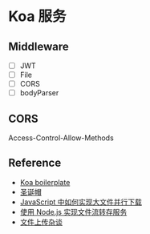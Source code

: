 # Koa 服务

## Middleware

- [ ] JWT
- [ ] File
- [ ] CORS
- [ ] bodyParser

## CORS

Access-Control-Allow-Methods

## Reference

- [Koa boilerplate](https://github.com/posquit0/koa-rest-api-boilerplate)
- [圣诞帽](https://github.com/hk029/christmas-hat)
- [JavaScript 中如何实现大文件并行下载](https://mp.weixin.qq.com/s/7weQGhvWXtLMJMQ0-cl85A)
- [使用 Node.js 实现文件流转存服务](https://mp.weixin.qq.com/s/hfvyHSmxrvbADtJl67TsPg)
- [文件上传杂谈](https://mp.weixin.qq.com/s/GOAInFVzjaudPa00l2D6_w)
